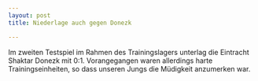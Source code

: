 ```yaml
---
layout: post
title: Niederlage auch gegen Donezk

---
```


Im zweiten Testspiel im Rahmen des Trainingslagers unterlag die Eintracht Shaktar Donezk mit 0:1. Vorangegangen waren allerdings harte Trainingseinheiten, so dass unseren Jungs die Müdigkeit anzumerken war.


